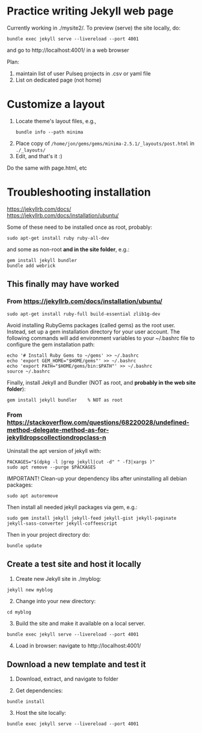 # Practice writing Jekyll web page

Currently working in ./mysite2/.
To preview (serve) the site locally, do:
```
bundle exec jekyll serve --livereload --port 4001
```

and go to http://localhost:4001/ in a web browser

Plan:
1. maintain list of user Pulseq projects in .csv or yaml file
2. List on dedicated page (not home)

# Customize a layout

1. Locate theme's layout files, e.g.,
    ```
    bundle info --path minima
    ```
2. Place copy of `/home/jon/gems/gems/minima-2.5.1/_layouts/post.html` in `./_layouts/`
3. Edit, and that's it :)

Do the same with page.html, etc


# Troubleshooting installation

https://jekyllrb.com/docs/  
https://jekyllrb.com/docs/installation/ubuntu/

Some of these need to be installed once as root, probably:

```
sudo apt-get install ruby ruby-all-dev
```

and some as non-root **and in the site folder**, e.g.:
```
gem install jekyll bundler
bundle add webrick

```

## This finally may have worked


### From https://jekyllrb.com/docs/installation/ubuntu/

```
sudo apt-get install ruby-full build-essential zlib1g-dev
```

Avoid installing RubyGems packages (called gems) as the root user. 
Instead, set up a gem installation directory for your user account. 
The following commands will add environment variables to your ~/.bashrc file to configure the gem installation path:

```
echo '# Install Ruby Gems to ~/gems' >> ~/.bashrc
echo 'export GEM_HOME="$HOME/gems"' >> ~/.bashrc
echo 'export PATH="$HOME/gems/bin:$PATH"' >> ~/.bashrc
source ~/.bashrc
```

Finally, install Jekyll and Bundler (NOT as root, and **probably in the web site folder**):

```
gem install jekyll bundler    % NOT as root
```


### From https://stackoverflow.com/questions/68220028/undefined-method-delegate-method-as-for-jekylldropscollectiondropclass-n

Uninstall the apt version of jekyll with:

```
PACKAGES="$(dpkg -l |grep jekyll|cut -d" " -f3|xargs )"
sudo apt remove --purge $PACKAGES
```

IMPORTANT! Clean-up your dependency libs after uninstalling all debian packages:

```
sudo apt autoremove
```

Then install all needed jekyll packages via gem, e.g.:
```
sudo gem install jekyll jekyll-feed jekyll-gist jekyll-paginate jekyll-sass-converter jekyll-coffeescript
```

Then in your project directory do:

```
bundle update
```


## Create a test site and host it locally

1. Create new Jekyll site in ./myblog:
```
jekyll new myblog
```

2. Change into your new directory:
```
cd myblog
```

3. Build the site and make it available on a local server.
```
bundle exec jekyll serve --livereload --port 4001
```
4. Load in browser: navigate to http://localhost:4001/



## Download a new template and test it

1. Download, extract, and navigate to folder

2. Get dependencies:
```
bundle install
```

3. Host the site locally:
```
bundle exec jekyll serve --livereload --port 4001
```
